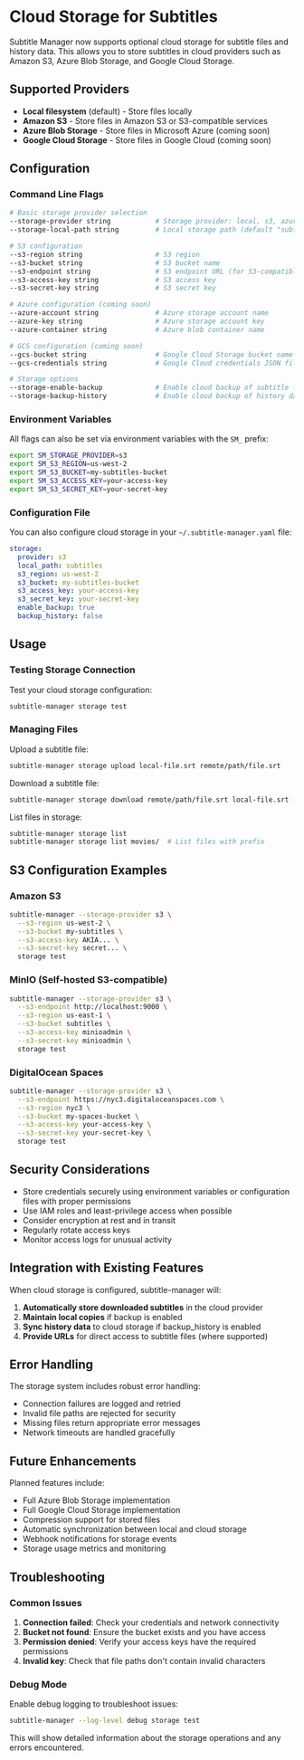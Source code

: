 # Cloud Storage for Subtitles

Subtitle Manager now supports optional cloud storage for subtitle files and history data. This allows you to store subtitles in cloud providers such as Amazon S3, Azure Blob Storage, and Google Cloud Storage.

## Supported Providers

- **Local filesystem** (default) - Store files locally
- **Amazon S3** - Store files in Amazon S3 or S3-compatible services
- **Azure Blob Storage** - Store files in Microsoft Azure (coming soon)
- **Google Cloud Storage** - Store files in Google Cloud (coming soon)

## Configuration

### Command Line Flags

```bash
# Basic storage provider selection
--storage-provider string           # Storage provider: local, s3, azure, gcs (default "local")
--storage-local-path string         # Local storage path (default "subtitles")

# S3 configuration
--s3-region string                  # S3 region
--s3-bucket string                  # S3 bucket name
--s3-endpoint string                # S3 endpoint URL (for S3-compatible services)
--s3-access-key string              # S3 access key
--s3-secret-key string              # S3 secret key

# Azure configuration (coming soon)
--azure-account string              # Azure storage account name
--azure-key string                  # Azure storage account key
--azure-container string            # Azure blob container name

# GCS configuration (coming soon)
--gcs-bucket string                 # Google Cloud Storage bucket name
--gcs-credentials string            # Google Cloud credentials JSON file path

# Storage options
--storage-enable-backup             # Enable cloud backup of subtitle files
--storage-backup-history            # Enable cloud backup of history data
```

### Environment Variables

All flags can also be set via environment variables with the `SM_` prefix:

```bash
export SM_STORAGE_PROVIDER=s3
export SM_S3_REGION=us-west-2
export SM_S3_BUCKET=my-subtitles-bucket
export SM_S3_ACCESS_KEY=your-access-key
export SM_S3_SECRET_KEY=your-secret-key
```

### Configuration File

You can also configure cloud storage in your `~/.subtitle-manager.yaml` file:

```yaml
storage:
  provider: s3
  local_path: subtitles
  s3_region: us-west-2
  s3_bucket: my-subtitles-bucket
  s3_access_key: your-access-key
  s3_secret_key: your-secret-key
  enable_backup: true
  backup_history: false
```

## Usage

### Testing Storage Connection

Test your cloud storage configuration:

```bash
subtitle-manager storage test
```

### Managing Files

Upload a subtitle file:
```bash
subtitle-manager storage upload local-file.srt remote/path/file.srt
```

Download a subtitle file:
```bash
subtitle-manager storage download remote/path/file.srt local-file.srt
```

List files in storage:
```bash
subtitle-manager storage list
subtitle-manager storage list movies/  # List files with prefix
```

## S3 Configuration Examples

### Amazon S3

```bash
subtitle-manager --storage-provider s3 \
  --s3-region us-west-2 \
  --s3-bucket my-subtitles \
  --s3-access-key AKIA... \
  --s3-secret-key secret... \
  storage test
```

### MinIO (Self-hosted S3-compatible)

```bash
subtitle-manager --storage-provider s3 \
  --s3-endpoint http://localhost:9000 \
  --s3-region us-east-1 \
  --s3-bucket subtitles \
  --s3-access-key minioadmin \
  --s3-secret-key minioadmin \
  storage test
```

### DigitalOcean Spaces

```bash
subtitle-manager --storage-provider s3 \
  --s3-endpoint https://nyc3.digitaloceanspaces.com \
  --s3-region nyc3 \
  --s3-bucket my-spaces-bucket \
  --s3-access-key your-access-key \
  --s3-secret-key your-secret-key \
  storage test
```

## Security Considerations

- Store credentials securely using environment variables or configuration files with proper permissions
- Use IAM roles and least-privilege access when possible
- Consider encryption at rest and in transit
- Regularly rotate access keys
- Monitor access logs for unusual activity

## Integration with Existing Features

When cloud storage is configured, subtitle-manager will:

1. **Automatically store downloaded subtitles** in the cloud provider
2. **Maintain local copies** if backup is enabled
3. **Sync history data** to cloud storage if backup_history is enabled
4. **Provide URLs** for direct access to subtitle files (where supported)

## Error Handling

The storage system includes robust error handling:

- Connection failures are logged and retried
- Invalid file paths are rejected for security
- Missing files return appropriate error messages
- Network timeouts are handled gracefully

## Future Enhancements

Planned features include:

- Full Azure Blob Storage implementation
- Full Google Cloud Storage implementation
- Compression support for stored files
- Automatic synchronization between local and cloud storage
- Webhook notifications for storage events
- Storage usage metrics and monitoring

## Troubleshooting

### Common Issues

1. **Connection failed**: Check your credentials and network connectivity
2. **Bucket not found**: Ensure the bucket exists and you have access
3. **Permission denied**: Verify your access keys have the required permissions
4. **Invalid key**: Check that file paths don't contain invalid characters

### Debug Mode

Enable debug logging to troubleshoot issues:

```bash
subtitle-manager --log-level debug storage test
```

This will show detailed information about the storage operations and any errors encountered.